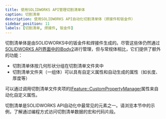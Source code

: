 ```yaml
---
title: 使用SOLIDWORKS API管理切割清单体
caption: 切割清单
description: 使用SOLIDWORKS API自动化切割清单体（焊接件和钣金件）
sidebar_position: 11
labels: [切割清单, 焊接件, 钣金件]
---
```

切割清单体是由SOLIDWORKS中的钣金件和焊接件生成的。尽管这些体仍然通过[SOLIDWORKS API界面中的IBody2](https://help.solidworks.com/2019/english/api/sldworksapi/solidworks.interop.sldworks~solidworks.interop.sldworks.ibody2.html)进行管理，但与常规体相比，它们提供了额外的功能：

- 切割清单体按几何形状分组在切割清单文件夹中
- 切割清单文件夹（一组体）可以具有自定义属性和自动生成的属性（如长度、厚度等）

可以通过调用切割清单文件夹项的[IFeature::CustomPropertyManager](https://help.solidworks.com/2019/english/api/sldworksapi/SolidWorks.Interop.sldworks~SolidWorks.Interop.sldworks.IFeature~CustomPropertyManager.html)属性来自动化自定义属性。

切割清单是SOLIDWORKS API自动化中最常见的元素之一。请浏览本节中的示例，了解通过编程方式访问切割清单数据的宏和代码片段。